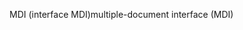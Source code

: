 <span data-ttu-id="e1193-101">MDI (interface MDI)</span><span class="sxs-lookup"><span data-stu-id="e1193-101">multiple-document interface (MDI)</span></span>